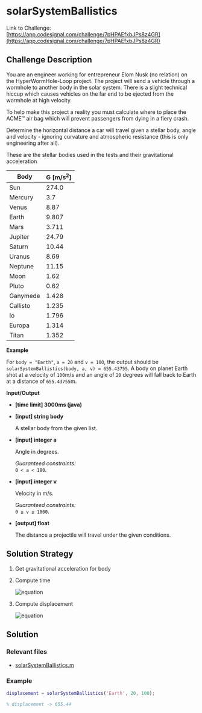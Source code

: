 # solarSystemBallistics

Link to Challenge: [https://app.codesignal.com/challenge/7pHPAEfxbJPs8z4GR](https://app.codesignal.com/challenge/7pHPAEfxbJPs8z4GR)

## Challenge Description

You are an engineer working for entrepreneur Elom Nusk (no relation) on the HyperWormHole-Loop project. The project will send a vehicle through a wormhole to another body in the solar system. There is a slight technical hiccup which causes vehicles on the far end to be ejected from the wormhole at high velocity.

To help make this project a reality you must calculate where to place the ACME™ air bag which will prevent passengers from dying in a fiery crash.

Determine the horizontal distance a car will travel given a stellar body, angle and velocity - ignoring curvature and atmospheric resistance (this is only engineering after all).

These are the stellar bodies used in the tests and their gravitational acceleration

| Body     | G [m/s<sup>2</sup>] |
| -------- | ------------------- |
| Sun      | 274.0               |
| Mercury  | 3.7                 |
| Venus    | 8.87                |
| Earth    | 9.807               |
| Mars     | 3.711               |
| Jupiter  | 24.79               |
| Saturn   | 10.44               |
| Uranus   | 8.69                |
| Neptune  | 11.15               |
| Moon     | 1.62                |
| Pluto    | 0.62                |
| Ganymede | 1.428               |
| Callisto | 1.235               |
| Io       | 1.796               |
| Europa   | 1.314               |
| Titan    | 1.352               |

**Example**

For `body = "Earth"`, `a = 20` and `v = 100`, the output should be
`solarSystemBallistics(body, a, v) = 655.43755`.
A body on planet Earth shot at a velocity of `100`m/s and an angle of `20` degrees will fall back to Earth at a distance of `655.43755`m.

**Input/Output**

* **[time limit] 3000ms (java)**
* **[input] string body**

  A stellar body from the given list.

* **[input] integer a**

  Angle in degrees.

  *Guaranteed constraints:*  
  `0 < a < 180`.

* **[input] integer v**

  Velocity in m/s.

  *Guaranteed constraints:*  
  `0 ≤ v ≤ 1000`.

* **[output] float**

  The distance a projectile will travel under the given conditions.

## Solution Strategy

1. Get gravitational acceleration for body
2. Compute time

   ![equation](http://latex.codecogs.com/gif.latex?t=\frac{2v\sin(\theta)}{G})

3. Compute displacement

   ![equation](https://latex.codecogs.com/gif.latex?d=v\cos(\theta)t)

## Solution

### Relevant files

* [solarSystemBallistics.m](https://github.com/jimmynguyen/codefights/blob/master/solarSystemBallistics/solarSystemBallistics.m)

### Example

```matlab
displacement = solarSystemBallistics('Earth', 20, 100);

% displacement -> 655.44
```
